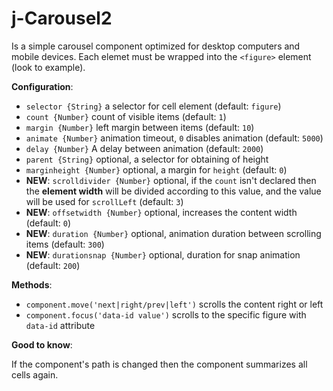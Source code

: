 # j-Carousel2

Is a simple carousel component optimized for desktop computers and mobile devices. Each elemet must be wrapped into the `<figure>` element (look to example).

__Configuration__:

- `selector {String}` a selector for cell element (default: `figure`)
- `count {Number}` count of visible items (default: `1`)
- `margin {Number}` left margin between items (default: `10`)
- `animate {Number}` animation timeout, `0` disables animation (default: `5000`)
- `delay {Number}` A delay between animation (default: `2000`)
- `parent {String}` optional, a selector for obtaining of height
- `marginheight {Number}` optional, a margin for `height` (default: `0`)
- __NEW__: `scrolldivider {Number}` optional, if the `count` isn't declared then the __element width__ will be divided according to this value, and the value will be used for `scrollLeft` (default: `3`)
- __NEW__: `offsetwidth {Number}` optional, increases the content width (default: `0`)
- __NEW__: `duration {Number}` optional, animation duration between scrolling items (default: `300`)
- __NEW__: `durationsnap {Number}` optional, duration for snap animation (default: `200`)

__Methods__:

- `component.move('next|right/prev|left')` scrolls the content right or left
- `component.focus('data-id value')` scrolls to the specific figure with `data-id` attribute

__Good to know__:

If the component's path is changed then the component summarizes all cells again.